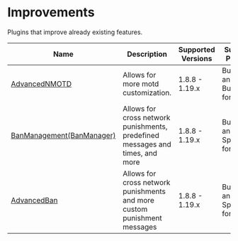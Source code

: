# Improvements

Plugins that improve already existing features.

| Name | Description | Supported Versions | Supported Platforms |
| ---- | ----------- | ------------------ | ------------------- |
| [AdvancedNMOTD](https://www.spigotmc.org/resources/58677/) | Allows for more motd customization. | 1.8.8 - 1.19.x | Bungeecord and forks, Bukkit and forks |
| [BanManagement(BanManager)](https://banmanagement.com/) | Allows for cross network punishments, predefined messages and times, and more | 1.8.8 - 1.19.x | Bungeecord and forks, Spigot and forks |
| [AdvancedBan](https://www.spigotmc.org/resources/8695/) | Allows for cross network punishments and more custom punishment messages | 1.8.8 - 1.19.x | Bungeecord and forks, Spigot and forks |
